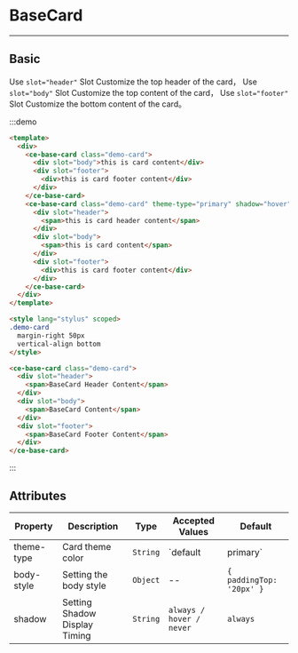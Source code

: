 # BaseCard

<!-- {.md} -->

---

<!-- {.md} -->

## Basic

<!-- {.md} -->

Use<!-- {.md} --> `slot="header"` Slot Customize the top header of the card<!-- {.md} -->，
Use<!-- {.md} --> `slot="body"` Slot Customize the top content of the card<!-- {.md} -->，
Use<!-- {.md} --> `slot="footer"` Slot Customize the bottom content of the card<!-- {.md} -->。

:::demo

```html
<template>
  <div>
    <ce-base-card class="demo-card">
      <div slot="body">this is card content</div>
      <div slot="footer">
        <div>this is card footer content</div>
      </div>
    </ce-base-card>
    <ce-base-card class="demo-card" theme-type="primary" shadow="hover">
      <div slot="header">
        <span>this is card header content</span>
      </div>
      <div slot="body">
        <span>this is card content</span>
      </div>
      <div slot="footer">
        <div>this is card footer content</div>
      </div>
    </ce-base-card>
  </div>
</template>

<style lang="stylus" scoped>
.demo-card
  margin-right 50px
  vertical-align bottom
</style>
```

```html
<ce-base-card class="demo-card">
  <div slot="header">
    <span>BaseCard Header Content</span>
  </div>
  <div slot="body">
    <span>BaseCard Content</span>
  </div>
  <div slot="footer">
    <span>BaseCard Footer Content</span>
  </div>
</ce-base-card>
```

:::

## Attributes

<!-- {.md} -->

| Property       | Description             | Type     | Accepted Values                   | Default                   |
| ---------- | ---------------- | -------- | ------------------------ | ------------------------ |
| theme-type | Card theme color       | `String` | `default | primary`      | `default`                |
| body-style | Setting the body style | `Object` | --                       | `{ paddingTop: '20px' }` |
| shadow     | Setting Shadow Display Timing | `String` | `always / hover / never` | `always`                 |